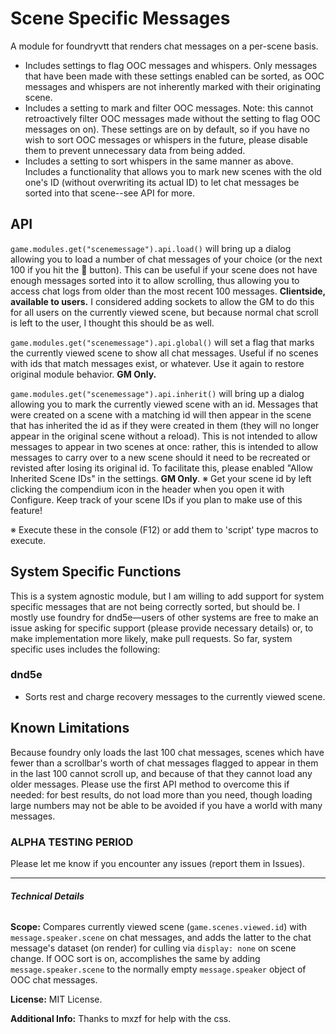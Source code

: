 # Scene Specific Messages

A module for foundryvtt that renders chat messages on a per-scene basis.
- Includes settings to flag OOC messages and whispers. Only messages that have been made with these settings enabled can be sorted, as OOC messages and whispers are not inherently marked with their originating scene.
- Includes a setting to mark and filter OOC messages. Note: this cannot retroactively filter OOC messages made without the setting to flag OOC messages on on). These settings are on by default, so if you have no wish to sort OOC messages or whispers in the future, please disable them to prevent unnecessary data from being added.
- Includes a setting to sort whispers in the same manner as above.
Includes a functionality that allows you to mark new scenes with the old one's ID (without overwriting its actual ID) to let chat messages be sorted into that scene--see API for more.

## API
`game.modules.get("scenemessage").api.load()` will bring up a dialog allowing you to load a number of chat messages of your choice (or the next 100 if you hit the :100: button). This can be useful if your scene does not have enough messages sorted into it to allow scrolling, thus allowing you to access chat logs from older than the most recent 100 messages. **Clientside, available to users.** I considered adding sockets to allow the GM to do this for all users on the currently viewed scene, but because normal chat scroll is left to the user, I thought this should be as well.

`game.modules.get("scenemessage").api.global()` will set a flag that marks the currently viewed scene to show all chat messages. Useful if no scenes with ids that match messages exist, or whatever. Use it again to restore original module behavior. **GM Only.**

`game.modules.get("scenemessage").api.inherit()` will bring up a dialog allowing you to mark the currently viewed scene with an id. Messages that were created on a scene with a matching id will then appear in the scene that has inherited the id as if they were created in them (they will no longer appear in the original scene without a reload). This is not intended to allow messages to appear in two scenes at once: rather, this is intended to allow messages to carry over to a new scene should it need to be recreated or revisted after losing its original id. To facilitate this, please enabled "Allow Inherited Scene IDs" in the settings. **GM Only**.
※ Get your scene id by left clicking the compendium icon in the header when you open it with Configure. Keep track of your scene IDs if you plan to make use of this feature!

※ Execute these in the console (F12) or add them to 'script' type macros to execute.

## System Specific Functions
This is a system agnostic module, but I am willing to add support for system specific messages that are not being correctly sorted, but should be. I mostly use foundry for dnd5e—users of other systems are free to make an issue asking for specific support (please provide necessary details) or, to make implementation more likely, make pull requests. So far, system specific uses includes the following: 

### dnd5e
- Sorts rest and charge recovery messages to the currently viewed scene.

## Known Limitations
Because foundry only loads the last 100 chat messages, scenes which have fewer than a scrollbar's worth of chat messages flagged to appear in them in the last 100 cannot scroll up, and because of that they cannot load any older messages. Please use the first API method to overcome this if needed: for best results, do not load more than you need, though loading large numbers may not be able to be avoided if you have a world with many messages.

### ALPHA TESTING PERIOD
Please let me know if you encounter any issues (report them in Issues).
___
###### **Technical Details**

**Scope:** Compares currently viewed scene (`game.scenes.viewed.id`) with `message.speaker.scene` on chat messages, and adds the latter to the chat message's dataset (on render) for culling via `display: none` on scene change. If OOC sort is on, accomplishes the same by adding `message.speaker.scene` to the normally empty `message.speaker` object of OOC chat messages.

**License:** MIT License.

**Additional Info:** Thanks to mxzf for help with the css.